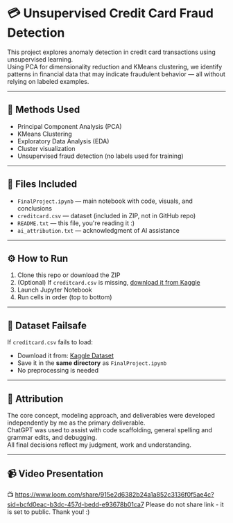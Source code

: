 # 💳 Unsupervised Credit Card Fraud Detection

This project explores anomaly detection in credit card transactions using unsupervised learning.  
Using PCA for dimensionality reduction and KMeans clustering, we identify patterns in financial data that may indicate fraudulent behavior — all without relying on labeled examples.

---

## 🧪 Methods Used

- Principal Component Analysis (PCA)
- KMeans Clustering
- Exploratory Data Analysis (EDA)
- Cluster visualization
- Unsupervised fraud detection (no labels used for training)

---

## 📁 Files Included

- `FinalProject.ipynb` — main notebook with code, visuals, and conclusions  
- `creditcard.csv` — dataset (included in ZIP, not in GitHub repo)  
- `README.txt` — this file, you're reading it :)
- `ai_attribution.txt` — acknowledgment of AI assistance

---

## ⚙️ How to Run

1. Clone this repo or download the ZIP
2. (Optional) If `creditcard.csv` is missing, [download it from Kaggle](https://www.kaggle.com/datasets/mlg-ulb/creditcardfraud)
3. Launch Jupyter Notebook
4. Run cells in order (top to bottom)

---

## 🛟 Dataset Failsafe

If `creditcard.csv` fails to load:

- Download it from: [Kaggle Dataset](https://www.kaggle.com/datasets/mlg-ulb/creditcardfraud)  
- Save it in the **same directory** as `FinalProject.ipynb`  
- No preprocessing is needed

---

## 📝 Attribution

The core concept, modeling approach, and deliverables were developed independently by me as the primary deliverable.  
ChatGPT was used to assist with code scaffolding, general spelling and grammar edits, and debugging.  
All final decisions reflect my judgment, work and understanding.

---

## 📹 Video Presentation

📺 https://www.loom.com/share/915e2d6382b24a1a852c3136f0f5ae4c?sid=bcfd0eac-b3dc-457d-bedd-e93678b01ca7
Please do not share link - it is set to public. Thank you! :)
